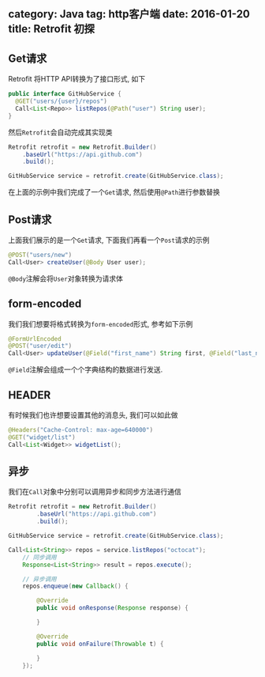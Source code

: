 category: Java
tag: http客户端
date: 2016-01-20
title: Retrofit 初探
---
## Get请求
Retrofit 将HTTP API转换为了接口形式, 如下
```java
public interface GitHubService {
  @GET("users/{user}/repos")
  Call<List<Repo>> listRepos(@Path("user") String user);
}
```
然后`Retrofit`会自动完成其实现类
```java
Retrofit retrofit = new Retrofit.Builder()
    .baseUrl("https://api.github.com")
    .build();

GitHubService service = retrofit.create(GitHubService.class);
```
在上面的示例中我们完成了一个`Get`请求, 然后使用`@Path`进行参数替换

## Post请求
上面我们展示的是一个`Get`请求, 下面我们再看一个`Post`请求的示例
```java
@POST("users/new")
Call<User> createUser(@Body User user);
```
`@Body`注解会将`User`对象转换为请求体

## form-encoded
我们我们想要将格式转换为`form-encoded`形式, 参考如下示例
```java
@FormUrlEncoded
@POST("user/edit")
Call<User> updateUser(@Field("first_name") String first, @Field("last_name") String last);
```
`@Field`注解会组成一个个字典结构的数据进行发送.

## HEADER
有时候我们也许想要设置其他的消息头, 我们可以如此做
```java
@Headers("Cache-Control: max-age=640000")
@GET("widget/list")
Call<List<Widget>> widgetList();
```

## 异步
我们在`Call`对象中分别可以调用异步和同步方法进行通信
```java
Retrofit retrofit = new Retrofit.Builder()
		.baseUrl("https://api.github.com")
		.build();

GitHubService service = retrofit.create(GitHubService.class);

Call<List<String>> repos = service.listRepos("octocat");
	// 同步调用
	Response<List<String>> result = repos.execute();

	// 异步调用
	repos.enqueue(new Callback() {

		@Override
		public void onResponse(Response response) {

		}

		@Override
		public void onFailure(Throwable t) {

		}
	});
```
